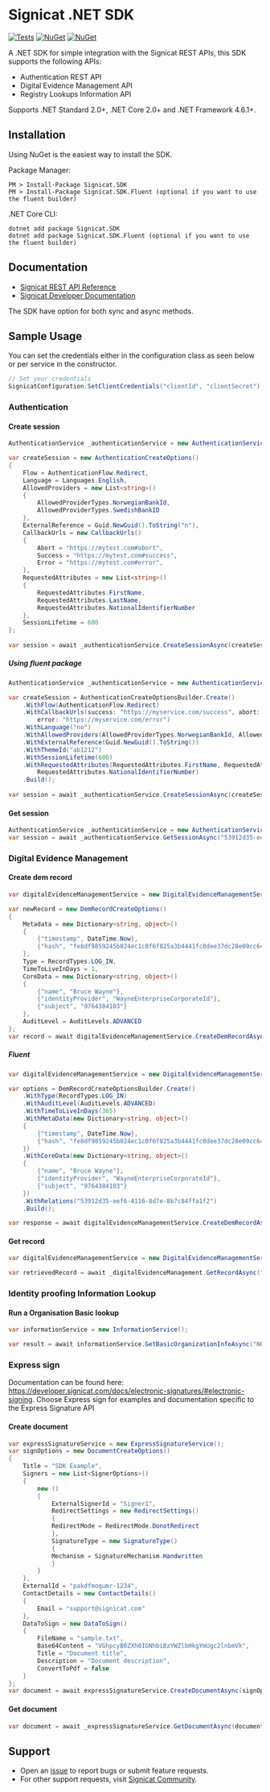 # Signicat .NET SDK

[![Tests](https://github.com/signicat/signicat-net/actions/workflows/dotnet-build-and-test.yml/badge.svg)](https://github.com/signicat/signicat-net/actions/workflows/dotnet-build-and-test.yml)
[![NuGet](https://img.shields.io/nuget/v/Signicat.SDK.svg?label=Signicat.SDK)](https://www.nuget.org/packages/Signicat.SDK) [![NuGet](https://img.shields.io/nuget/v/Signicat.SDK.Fluent.svg?label=Signicat.SDK.Fluent)](https://www.nuget.org/packages/Signicat.SDK.Fluent)

A .NET SDK for simple integration with the Signicat REST APIs, this SDK supports the following APIs:
- Authentication REST API
- Digital Evidence Management API
- Registry Lookups Information API

Supports .NET Standard 2.0+, .NET Core 2.0+ and .NET Framework 4.6.1+.

## Installation

Using NuGet is the easiest way to install the SDK.

Package Manager:

	PM > Install-Package Signicat.SDK
    PM > Install-Package Signicat.SDK.Fluent (optional if you want to use the fluent builder)

.NET Core CLI:

	dotnet add package Signicat.SDK
    dotnet add package Signicat.SDK.Fluent (optional if you want to use the fluent builder)

## Documentation

- [Signicat REST API Reference](https://developer.signicat.com/dtp/apis/authentication/)
- [Signicat Developer Documentation](https://developer.signicat.com/dtp/docs)

The SDK have option for both sync and async methods.

## Sample Usage

You can set the credentials either in the configuration class as seen below or per service in the constructor.

```csharp
// Set your credentials
SignicatConfiguration.SetClientCredentials("clientId", "clientSecret");
```

### Authentication

#### Create session

```csharp
AuthenticationService _authenticationService = new AuthenticationService();

var createSession = new AuthenticationCreateOptions()
{
    Flow = AuthenticationFlow.Redirect,
    Language = Languages.English,
    AllowedProviders = new List<string>()
    {
        AllowedProviderTypes.NorwegianBankId,
        AllowedProviderTypes.SwedishBankID
    },
    ExternalReference = Guid.NewGuid().ToString("n"),
    CallbackUrls = new CallbackUrls()
    {
        Abort = "https://mytest.com#abort",
        Success = "https://mytest.com#success",
        Error = "https://mytest.com#error",
    },
    RequestedAttributes = new List<string>()
    {
        RequestedAttributes.FirstName,
        RequestedAttributes.LastName,
        RequestedAttributes.NationalIdentifierNumber
    },
    SessionLifetime = 600
};
             
var session = await _authenticationService.CreateSessionAsync(createSession);
```

##### Using fluent package

```csharp
AuthenticationService _authenticationService = new AuthenticationService();

var createSession = AuthenticationCreateOptionsBuilder.Create()
    .WithFlow(AuthenticationFlow.Redirect)
    .WithCallbackUrls(success: "https://myservice.com/success", abort: "https://myservice.com/abort",
        error: "https://myservice.com/error")
    .WithLanguage("no")
    .WithAllowedProviders(AllowedProviderTypes.NorwegianBankId, AllowedProviderTypes.iDIN)
    .WithExternalReference(Guid.NewGuid().ToString())
    .WithThemeId("ab1212")
    .WithSessionLifetime(600)
    .WithRequestedAttributes(RequestedAttributes.FirstName, RequestedAttributes.LastName,
        RequestedAttributes.NationalIdentifierNumber)
    .Build();
                
var session = await _authenticationService.CreateSessionAsync(createSession);
```

#### Get session

```csharp
AuthenticationService _authenticationService = new AuthenticationService();
var session = await _authenticationService.GetSessionAsync("53912d35-eef6-4116-8d7e-8b7c84ffa1f2");
```

### Digital Evidence Management

#### Create dem record

```csharp
var digitalEvidenceManagementService = new DigitalEvidenceManagementService();

var newRecord = new DemRecordCreateOptions()
{
    Metadata = new Dictionary<string, object>()
    {
        {"timestamp", DateTime.Now},
        {"hash", "fe8df9859245b024ec1c0f6f825a3b4441fc0dee37dc28e09cc64308ba6714f3"},
    },
    Type = RecordTypes.LOG_IN,
    TimeToLiveInDays = 1,
    CoreData = new Dictionary<string, object>()
    {
        {"name", "Bruce Wayne"},
        {"identityProvider", "WayneEnterpriseCorporateId"},
        {"subject", "9764384103"}
    },
    AuditLevel = AuditLevels.ADVANCED
};
var record = await digitalEvidenceManagementService.CreateDemRecordAsync(newRecord);
```

##### Fluent

```csharp
var digitalEvidenceManagementService = new DigitalEvidenceManagementService();

var options = DemRecordCreateOptionsBuilder.Create()
    .WithType(RecordTypes.LOG_IN)
    .WithAuditLevel(AuditLevels.ADVANCED)
    .WithTimeToLiveInDays(365)
    .WithMetaData(new Dictionary<string, object>()
    {
        {"timestamp", DateTime.Now},
        {"hash", "fe8df9859245b024ec1c0f6f825a3b4441fc0dee37dc28e09cc64308ba6714f3"},
    })
    .WithCoreData(new Dictionary<string, object>()
    {
        {"name", "Bruce Wayne"},
        {"identityProvider", "WayneEnterpriseCorporateId"},
        {"subject", "9764384103"}
    })
    .WithRelations("53912d35-eef6-4116-8d7e-8b7c84ffa1f2")
    .Build();

var response = await digitalEvidenceManagementService.CreateDemRecordAsync(options);
```

#### Get record

```csharp
var digitalEvidenceManagementService = new DigitalEvidenceManagementService();

var retrievedRecord = await _digitalEvidenceManagement.GetRecordAsync("53912d35-eef6-4116-8d7e-8b7c84ffa1f2");
```

### Identity proofing Information Lookup

#### Run a Organisation Basic lookup
```csharp
var informationService = new InformationService();

var result = await informationService.GetBasicOrganizationInfoAsync("NO", "989584022");
```

### Express sign
Documentation can be found here: https://developer.signicat.com/docs/electronic-signatures/#electronic-signing. Choose Express sign for examples and documentation specific to the Express Signature API

#### Create document
```csharp
var expressSignatureService = new ExpressSignatureService();
var signOptions = new DocumentCreateOptions()
{
	Title = "SDK Example",
	Signers = new List<SignerOptions>()
	{
		new ()
		{
		    ExternalSignerId = "Signer1",
		    RedirectSettings = new RedirectSettings()
		    {
			RedirectMode = RedirectMode.DonotRedirect
		    },
		    SignatureType = new SignatureType()
		    {
			Mechanism = SignatureMechanism.Handwritten
		    }
		}
	},
	ExternalId = "pakdfmoqumr-1234",
	ContactDetails = new ContactDetails()
	{
		Email = "support@signicat.com"
	},
	DataToSign = new DataToSign()
	{
	    FileName = "sample.txt",
	    Base64Content = "VGhpcyB0ZXh0IGNhbiBzYWZlbHkgYmUgc2lnbmVk",
	    Title = "Document title",
	    Description = "Document description",
		ConvertToPdf = false
	}
};
var document = await expressSignatureService.CreateDocumentAsync(signOptions);
```
#### Get document
```csharp
var document = await _expressSignatureService.GetDocumentAsync(documentId);
```

## Support

- Open an [issue](https://github.com/signicat/signicat-net/issues) to report bugs or submit feature requests.
- For other support requests, visit [Signicat Community](https://community.signicat.com).
